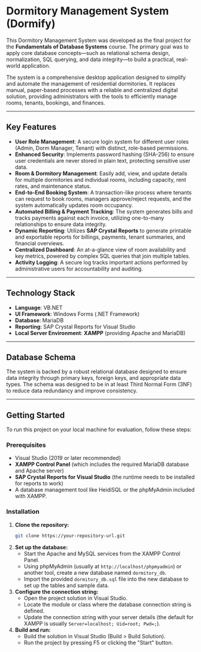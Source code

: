 # Dormitory Management System (Dormify)

This Dormitory Management System was developed as the final project for the **Fundamentals of Database Systems** course. The primary goal was to apply core database concepts—such as relational schema design, normalization, SQL querying, and data integrity—to build a practical, real-world application.

The system is a comprehensive desktop application designed to simplify and automate the management of residential dormitories. It replaces manual, paper-based processes with a reliable and centralized digital solution, providing administrators with the tools to efficiently manage rooms, tenants, bookings, and finances.

---

## Key Features

-   **User Role Management**: A secure login system for different user roles (Admin, Dorm Manager, Tenant) with distinct, role-based permissions.
-   **Enhanced Security**: Implements password hashing (SHA-256) to ensure user credentials are never stored in plain text, protecting sensitive user data.
-   **Room & Dormitory Management**: Easily add, view, and update details for multiple dormitories and individual rooms, including capacity, rent rates, and maintenance status.
-   **End-to-End Booking System**: A transaction-like process where tenants can request to book rooms, managers approve/reject requests, and the system automatically updates room occupancy.
-   **Automated Billing & Payment Tracking**: The system generates bills and tracks payments against each invoice, utilizing one-to-many relationships to ensure data integrity.
-   **Dynamic Reporting**: Utilizes **SAP Crystal Reports** to generate printable and exportable reports for billings, payments, tenant summaries, and financial overviews.
-   **Centralized Dashboard**: An at-a-glance view of room availability and key metrics, powered by complex SQL queries that join multiple tables.
-   **Activity Logging**: A secure log tracks important actions performed by administrative users for accountability and auditing.

---

## Technology Stack

-   **Language**: VB.NET
-   **UI Framework**: Windows Forms (.NET Framework)
-   **Database**: MariaDB
-   **Reporting**: SAP Crystal Reports for Visual Studio
-   **Local Server Environment**: **XAMPP** (providing Apache and MariaDB)

---

## Database Schema

The system is backed by a robust relational database designed to ensure data integrity through primary keys, foreign keys, and appropriate data types. The schema was designed to be in at least Third Normal Form (3NF) to reduce data redundancy and improve consistency.

---

## Getting Started

To run this project on your local machine for evaluation, follow these steps:

### Prerequisites

-   Visual Studio (2019 or later recommended)
-   **XAMPP Control Panel** (which includes the required MariaDB database and Apache server)
-   **SAP Crystal Reports for Visual Studio** (the runtime needs to be installed for reports to work)
-   A database management tool like HeidiSQL or the phpMyAdmin included with XAMPP.

### Installation

1.  **Clone the repository:**
    ```sh
    git clone https://your-repository-url.git
    ```
2.  **Set up the database:**
    -   Start the Apache and MySQL services from the XAMPP Control Panel.
    -   Using phpMyAdmin (usually at `http://localhost/phpmyadmin`) or another tool, create a new database named `dormitory_db`.
    -   Import the provided `dormitory_db.sql` file into the new database to set up the tables and sample data.
3.  **Configure the connection string:**
    -   Open the project solution in Visual Studio.
    -   Locate the module or class where the database connection string is defined.
    -   Update the connection string with your server details (the default for XAMPP is usually `Server=localhost; Uid=root; Pwd=;`).
4.  **Build and run:**
    -   Build the solution in Visual Studio (Build > Build Solution).
    -   Run the project by pressing F5 or clicking the "Start" button.
